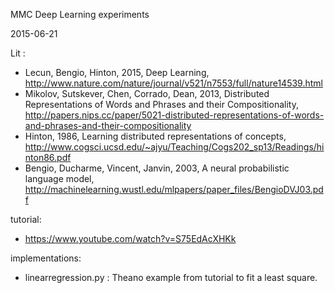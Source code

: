 MMC Deep Learning experiments

2015-06-21

Lit :

* Lecun, Bengio, Hinton, 2015, Deep Learning, http://www.nature.com/nature/journal/v521/n7553/full/nature14539.html
* Mikolov, Sutskever, Chen, Corrado, Dean, 2013, Distributed Representations of Words and Phrases and their Compositionality, http://papers.nips.cc/paper/5021-distributed-representations-of-words-and-phrases-and-their-compositionality
* Hinton, 1986, Learning distributed representations of concepts, http://www.cogsci.ucsd.edu/~ajyu/Teaching/Cogs202_sp13/Readings/hinton86.pdf
* Bengio, Ducharme, Vincent, Janvin, 2003, A neural probabilistic language model, http://machinelearning.wustl.edu/mlpapers/paper_files/BengioDVJ03.pdf

tutorial:

* https://www.youtube.com/watch?v=S75EdAcXHKk

implementations:

* linearregression.py : Theano example from tutorial to fit a least square.
